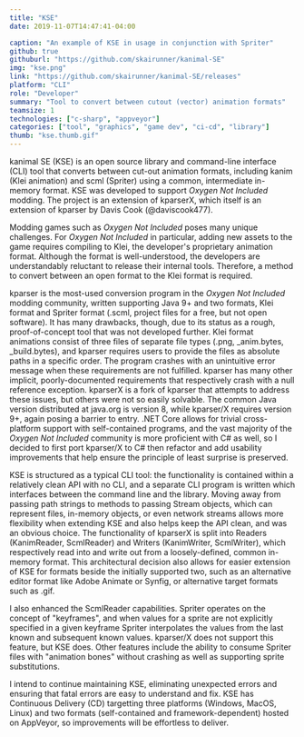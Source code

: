 ```yaml
---
title: "KSE"
date: 2019-11-07T14:47:41-04:00

caption: "An example of KSE in usage in conjunction with Spriter"
github: true
githuburl: "https://github.com/skairunner/kanimal-SE"
img: "kse.png"
link: "https://github.com/skairunner/kanimal-SE/releases"
platform: "CLI"
role: "Developer"
summary: "Tool to convert between cutout (vector) animation formats"
teamsize: 1
technologies: ["c-sharp", "appveyor"]
categories: ["tool", "graphics", "game dev", "ci-cd", "library"]
thumb: "kse.thumb.gif"
---
```


kanimal SE (KSE) is an open source library and command-line interface (CLI) tool that converts between cut-out animation formats, including kanim (Klei animation) and scml (Spriter) using a common, intermediate in-memory format. KSE was developed to support *Oxygen Not Included* modding. The project is an extension of kparserX, which itself is an extension of kparser by Davis Cook (@daviscook477).

Modding games such as *Oxygen Not Included* poses many unique challenges. For *Oxygen Not Included* in particular, adding new assets to the game requires compiling to Klei, the developer's proprietary animation format. Although the format is well-understood, the developers are understandably reluctant to release their internal tools. Therefore, a method to convert between an open format to the Klei format is required.

kparser is the most-used conversion program in the *Oxygen Not Included* modding community, written supporting Java 9+ and two formats, Klei format and Spriter format (.scml, project files for a free, but not open software). It has many drawbacks, though, due to its status as a rough, proof-of-concept tool that was not developed further. Klei format animations consist of three files of separate file types (.png, _anim.bytes, _build.bytes), and kparser requires users to provide the files as absolute paths in a specific order. The program crashes with an unintuitive error message when these requirements are not fulfilled. kparser has many other implicit, poorly-documented requirements that respectively crash with a null reference exception. kparserX is a fork of kparser that attempts to address these issues, but others were not so easily solvable. The common Java version distributed at java.org is version 8, while kparser/X requires version 9+, again posing a barrier to entry. .NET Core allows for trivial cross-platform support with self-contained programs, and the vast majority of the *Oxygen Not Included* community is more proficient with C# as well, so I decided to first port kparser/X to C# then refactor and add usability improvements that help ensure the principle of least surprise is preserved.

KSE is structured as a typical CLI tool: the functionality is contained within a relatively clean API with no CLI, and a separate CLI program is written which interfaces between the command line and the library. Moving away from passing path strings to methods to passing Stream objects, which can represent files, in-memory objects, or even network streams allows more flexibility when extending KSE and also helps keep the API clean, and was an obvious choice. The functionality of kparserX is split into Readers (KanimReader, ScmlReader) and Writers (KanimWriter, ScmlWriter), which respectively read into and write out from a loosely-defined, common in-memory format. This architectural decision also allows for easier extension of KSE for formats beside the initially supported two, such as an alternative editor format like Adobe Animate or Synfig, or alternative target formats such as .gif. 

I also enhanced the ScmlReader capabilities. Spriter operates on the concept of "keyframes", and when values for a sprite are not explicitly specified in a given keyframe Spriter interpolates the values from the last known and subsequent known values. kparser/X does not support this feature, but KSE does. Other features include the ability to consume Spriter files with "animation bones" without crashing as well as supporting sprite substitutions.

I intend to continue maintaining KSE, eliminating unexpected errors and ensuring that fatal errors are easy to understand and fix. KSE has Continuous Delivery (CD) targetting three platforms (Windows, MacOS, Linux) and two formats (self-contained and framework-dependent) hosted on AppVeyor, so improvements will be effortless to deliver.
